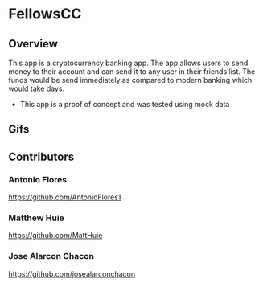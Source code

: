 # FellowsCC

## Overview
This app is a cryptocurrency banking app. The app allows users to send money to their account and can send it to any user in their friends list. The funds would be send immediately as compared to modern banking which would take days.

* This app is a proof of concept and was tested using mock data
## Gifs

## Contributors
### Antonio Flores 
https://github.com/AntonioFlores1
### Matthew Huie
https://github.com/MattHuie
### Jose Alarcon Chacon
https://github.com/josealarconchacon

